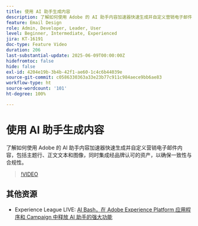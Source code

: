```yaml
---
title: 使用 AI 助手生成内容
description: 了解如何使用 Adobe 的 AI 助手内容加速器快速生成并自定义营销电子邮件内容，包括主题行、正文文本和图像，同时集成经品牌认可的资产，以确保一致性与合规性。
feature: Email Design
role: Admin, Developer, Leader, User
level: Beginner, Intermediate, Experienced
jira: KT-16191
doc-type: Feature Video
duration: 206
last-substantial-update: 2025-06-09T00:00:00Z
hidefromtoc: false
hide: false
exl-id: 4204e19b-3b4b-42f1-ae60-1c4c6b44039e
source-git-commit: c0586330363a33e23b77c911c984aece9bb6ae83
workflow-type: ht
source-wordcount: '101'
ht-degree: 100%

---
```


# 使用 AI 助手生成内容

了解如何使用 Adobe 的 AI 助手内容加速器快速生成并自定义营销电子邮件内容，包括主题行、正文文本和图像，同时集成经品牌认可的资产，以确保一致性与合规性。

>[!VIDEO](https://video.tv.adobe.com/v/3463762/?learn=on&enablevpops)

## 其他资源

* Experience League LIVE: [AI Bash，在 Adobe Experience Platform 应用程序和 Campaign 中释放 AI 助手的强大功能](https://experienceleague.adobe.com/zh-hans/docs/events/experience-league-live-recordings/episodes/exl-live-episode-09-26-24)
